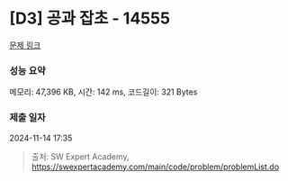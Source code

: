 # [D3] 공과 잡초 - 14555 

[문제 링크](https://swexpertacademy.com/main/code/problem/problemDetail.do?contestProbId=AYGtoa3qARcDFARC) 

### 성능 요약

메모리: 47,396 KB, 시간: 142 ms, 코드길이: 321 Bytes

### 제출 일자

2024-11-14 17:35



> 출처: SW Expert Academy, https://swexpertacademy.com/main/code/problem/problemList.do